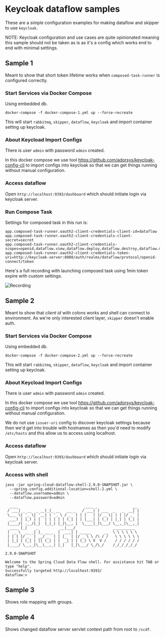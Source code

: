 # Keycloak dataflow samples
These are a simple configuration examples for making dataflow and skipper
to use `keycloak`.

NOTE: Keycloak configuration and use cases are quite opinionated
      meaning this sample should not be taken as is as it's a config
      which works end to end with minimal settings.

## Sample 1
Meant to show that short token lifetime works when `composed-task-runner` is configured correctly.

### Start Services via Docker Compose
Using embedded db.
```
docker-compose -f docker-compose-1.yml up --force-recreate
```

This will start `rabbitmq`, `skipper`, `dataflow`, `keycloak` and import container setting up keycloak.

### About Keycload Import Configs

There is user `admin` with password `admin` created.

In this docker compose we use tool https://github.com/adorsys/keycloak-config-cli to import configs into keycloak
so that we can get things running without manual configuration.

### Access dataflow
Open `http://localhost:9393/dashboard` which should initiate login via keycloak server.

### Run Compose Task
Settings for composed task in this run is:
```
app.composed-task-runner.oauth2-client-credentials-client-id=dataflow
app.composed-task-runner.oauth2-client-credentials-client-secret=secret
app.composed-task-runner.oauth2-client-credentials-scopes=openid,dataflow.view,dataflow.deploy,dataflow.destroy,dataflow.manage,dataflow.modify,dataflow.schedule,dataflow.create
app.composed-task-runner.oauth2-client-credentials-token-uri=http://keycloak-server:8080/auth/realms/dataflow/protocol/openid-connect/token
```

Here's a full recording with launching composed task using 1min token expire with custom settings.

![Recording](images/scdf-keycloak-task-short-token-lifespan.gif)

## Sample 2
Meant to show that _client id_ with colons works and shell can connect to environment.
As we're only interested client layer, `skipper` doesn't enable auth.

### Start Services via Docker Compose
Using embedded db.
```
docker-compose -f docker-compose-2.yml up --force-recreate
```

This will start `rabbitmq`, `skipper`, `dataflow`, `keycloak` and import container setting up keycloak.

### About Keycload Import Configs

There is user `admin` with password `admin` created.

In this docker compose we use tool https://github.com/adorsys/keycloak-config-cli to import configs into keycloak
so that we can get things running without manual configuration.

We do not use `issuer-uri` config to discover keycloak settings because then we'd get into trouble
with hostnames as then you'd need to modify `/etc/hosts` and this allow us to access using localhost.

### Access dataflow
Open `http://localhost:9393/dashboard` which should initiate login via keycloak server.

### Access with shell

```
java -jar spring-cloud-dataflow-shell-2.9.0-SNAPSHOT.jar \
  --spring.config.additional-location=shell-2.yml \
  --dataflow.username=admin \
  --dataflow.password=admin
```

```
  ____                              ____ _                __
 / ___| _ __  _ __(_)_ __   __ _   / ___| | ___  _   _  __| |
 \___ \| '_ \| '__| | '_ \ / _` | | |   | |/ _ \| | | |/ _` |
  ___) | |_) | |  | | | | | (_| | | |___| | (_) | |_| | (_| |
 |____/| .__/|_|  |_|_| |_|\__, |  \____|_|\___/ \__,_|\__,_|
  ____ |_|    _          __|___/                 __________
 |  _ \  __ _| |_ __ _  |  ___| | _____      __  \ \ \ \ \ \
 | | | |/ _` | __/ _` | | |_  | |/ _ \ \ /\ / /   \ \ \ \ \ \
 | |_| | (_| | || (_| | |  _| | | (_) \ V  V /    / / / / / /
 |____/ \__,_|\__\__,_| |_|   |_|\___/ \_/\_/    /_/_/_/_/_/

2.9.0-SNAPSHOT

Welcome to the Spring Cloud Data Flow shell. For assistance hit TAB or type "help".
Successfully targeted http://localhost:9393/
dataflow:>
```

## Sample 3
Shows role mapping with groups.

## Sample 4
Shows changed dataflow server servlet context path from root to `/scdf`.
